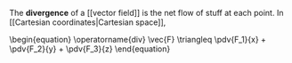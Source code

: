 The **divergence** of a [[vector field]] is the net flow of stuff at each point. In [[Cartesian coordinates|Cartesian space]],

\begin{equation}
\operatorname{div} \vec{F} \triangleq \pdv{F_1}{x} + \pdv{F_2}{y} + \pdv{F_3}{z}
\end{equation}
